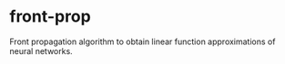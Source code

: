 # front-prop
Front propagation algorithm to obtain linear function approximations of neural networks.
